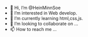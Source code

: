 - 👋 Hi, I’m @HeinMinnSoe
- 👀 I’m interested in Web develop.
- 🌱 I’m currently learning html,css,js.
- 💞️ I’m looking to collaborate on ...
- 📫 How to reach me ...

<!---
HeinMinnSoe/HeinMinnSoe is a ✨ special ✨ repository because its `README.md` (this file) appears on your GitHub profile.
You can click the Preview link to take a look at your changes.
--->
